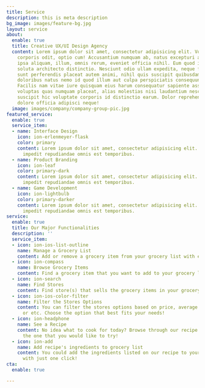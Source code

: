 ```yaml
---
title: Service
description: this is meta description
bg_image: images/feature-bg.jpg
layout: service
about:
  enable: true
  title: Creative UX/UI Design Agency
  content: Lorem ipsum dolor sit amet, consectetur adipisicing elit. Voluptate soluta
    corporis odit, optio cum! Accusantium numquam ab, natus excepturi architecto earum
    ipsa aliquam, illum, omnis rerum, eveniet officia nihil. Eum quod iure nulla,
    soluta architecto distinctio. Nesciunt odio ullam expedita, neque fugit maiores
    sunt perferendis placeat autem animi, nihil quis suscipit quibusdam ut reiciendis
    doloribus natus nemo id quod illum aut culpa perspiciatis consequuntur tempore?
    Facilis nam vitae iure quisquam eius harum consequatur sapiente assumenda, officia
    voluptas quas numquam placeat, alias molestias nisi laudantium nesciunt perspiciatis
    suscipit hic voluptate corporis id distinctio earum. Dolor reprehenderit fuga
    dolore officia adipisci neque!
  image: images/company/company-group-pic.jpg
featured_service:
  enable: true
  service_item:
  - name: Interface Design
    icon: ion-erlenmeyer-flask
    color: primary
    content: Lorem ipsum dolor sit amet, consectetur adipisicing elit. Saepe enim
      impedit repudiandae omnis est temporibus.
  - name: Product Branding
    icon: ion-leaf
    color: primary-dark
    content: Lorem ipsum dolor sit amet, consectetur adipisicing elit. Saepe enim
      impedit repudiandae omnis est temporibus.
  - name: Game Development
    icon: ion-lightbulb
    color: primary-darker
    content: Lorem ipsum dolor sit amet, consectetur adipisicing elit. Saepe enim
      impedit repudiandae omnis est temporibus.
service:
  enable: true
  title: Our Major Functionalities
  description: ''
  service_item:
  - icon: ion-ios-list-outline
    name: Manage a Grocery List
    content: Add or remove a grocery item from your grocery list with ease.
  - icon: ion-compass
    name: Browse Grocery Items
    content: Find a grocery item that you want to add to your grocery list easily.
  - icon: ion-search
    name: Find Stores
    content: Find store(s) that sells the grocery items in your grocery list.
  - icon: ion-ios-color-filter
    name: Filter the Stores Options
    content: You can filter the stores options based on price, average review, distance,
      or etc. Choose the option that best fits your needs!
  - icon: ion-headphone
    name: See a Recipe
    content: No idea what to cook for today? Browse through our recipe list and see
      the one that you would like to try!
  - icon: ion-add
    name: Add recipe's ingredients to grocery list
    content: You could add the ingredients listed on our recipe to your grocery list
      with just one click!
cta:
  enable: true

---
```

